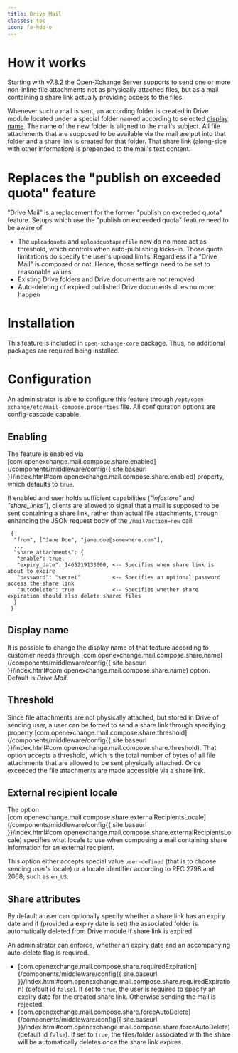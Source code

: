 ```yaml
---
title: Drive Mail
classes: toc
icon: fa-hdd-o
---
```


# How it works
Starting with v7.8.2 the Open-Xchange Server supports to send one or more non-inline file attachments not as physically attached files, but as a mail containing a share link actually providing access to the files.

Whenever such a mail is sent, an according folder is created in Drive module located under a special folder named according to selected [display name](#display-name). The name of the new folder is aligned to the mail's subject. All file attachments that are supposed to be available via the mail are put into that folder and a share link is created for that folder. That share link (along-side with other information) is prepended to the mail's text content.

# Replaces the "publish on exceeded quota" feature

"Drive Mail" is a replacement for the former "publish on exceeded quota" feature. Setups which use the "publish on exceeded quota" feature need to be aware of

 * The ``uploadquota`` and ``uploadquotaperfile`` now do no more act as threshold, which controls when auto-publishing kicks-in. Those quota limitations do specify the user's upload limits. Regardless if a "Drive Mail" is composed or not. Hence, those settings need to be set to reasonable values
 * Existing Drive folders and Drive documents are not removed
 * Auto-deleting of expired published Drive documents does no more happen

# Installation
This feature is included in ``open-xchange-core`` package. Thus, no additional packages are required being installed.

# Configuration
An administrator is able to configure this feature through `/opt/open-xchange/etc/mail-compose.properties` file. All configuration options are config-cascade capable.

## Enabling
The feature is enabled via [com.openexchange.mail.compose.share.enabled](/components/middleware/config{{ site.baseurl }}/index.html#com.openexchange.mail.compose.share.enabled) property, which defaults to ``true``.

If enabled and user holds sufficient capabilities (_"infostore"_ and _"share_links"_), clients are allowed to signal that a mail is supposed to be sent containing a share link, rather than actual file attachments, through enhancing the JSON request body of the ``/mail?action=new`` call:

```
 {
  "from", ["Jane Doe", "jane.doe@somewhere.com"],
  ...
  "share_attachments": {
   "enable": true,
   "expiry_date": 1465219133000, <-- Specifies when share link is about to expire
   "password": "secret"          <-- Specifies an optional password access the share link
   "autodelete": true            <-- Specifies whether share expiration should also delete shared files
  }
 }
```

## Display name

It is possible to change the display name of that feature according to customer needs through [com.openexchange.mail.compose.share.name](/components/middleware/config{{ site.baseurl }}/index.html#com.openexchange.mail.compose.share.name) option. Default is _Drive Mail_.

## Threshold

Since file attachments are not physically attached, but stored in Drive of sending user, a user can be forced to send a share link through specifying property [com.openexchange.mail.compose.share.threshold](/components/middleware/config{{ site.baseurl }}/index.html#com.openexchange.mail.compose.share.threshold). That option accepts a threshold, which is the total number of bytes of all file attachments that are allowed to be sent physically attached. Once exceeded the file attachments are made accessible via a share link.

## External recipient locale
The option [com.openexchange.mail.compose.share.externalRecipientsLocale](/components/middleware/config{{ site.baseurl }}/index.html#com.openexchange.mail.compose.share.externalRecipientsLocale) specifies what locale to use when composing a mail containing share information for an external recipient.

This option either accepts special value ``user-defined`` (that is to choose sending user's locale) or a locale identifier according to RFC 2798 and 2068; such as ``en_US``.

## Share attributes
By default a user can optionally specify whether a share link has an expiry date and if (provided a expiry date is set) the associated folder is automatically deleted from Drive module if share link is expired.

An administrator can enforce, whether an expiry date and an accompanying auto-delete flag is required.

 - [com.openexchange.mail.compose.share.requiredExpiration](/components/middleware/config{{ site.baseurl }}/index.html#com.openexchange.mail.compose.share.requiredExpiration) (default id ``false``). If set to ``true``, the user is required to specify an expiry date for the created share link. Otherwise sending the mail is rejected.
 - [com.openexchange.mail.compose.share.forceAutoDelete](/components/middleware/config{{ site.baseurl }}/index.html#com.openexchange.mail.compose.share.forceAutoDelete) (default id ``false``). If set to ``true``, the files/folder associated with the share will be automatically deletes once the share link expires.

